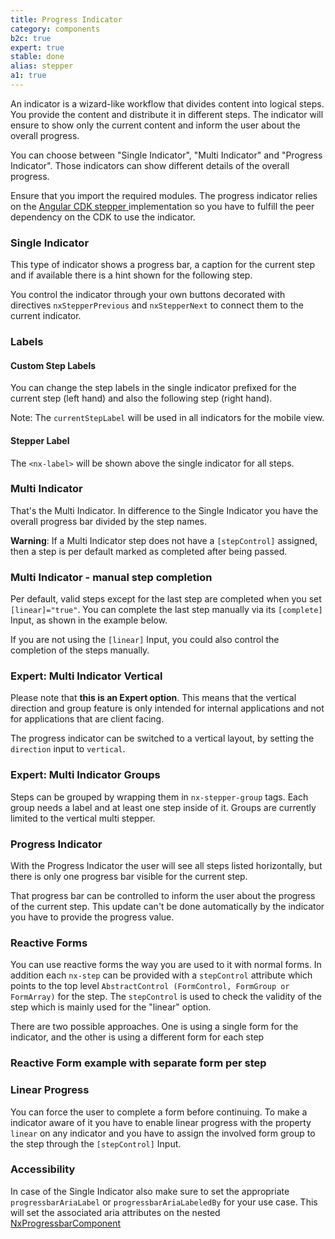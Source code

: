 ```yaml
---
title: Progress Indicator
category: components
b2c: true
expert: true
stable: done
alias: stepper
a1: true
---
```


An indicator is a wizard-like workflow that divides content into logical steps. You provide the content and distribute it in different steps. The indicator will ensure to show only the current content and inform the user about the overall progress.

You can choose between "Single Indicator", "Multi Indicator" and "Progress Indicator". Those indicators can show different details of the overall progress.

Ensure that you import the required modules. The progress indicator relies on the [Angular CDK stepper ](https://material.angular.io/cdk/stepper/overview) implementation so you have to fulfill the peer dependency on the CDK to use the indicator.

### Single Indicator

This type of indicator shows a progress bar, a caption for the current step and if available there is a hint shown for the following step.

You control the indicator through your own buttons decorated with directives `nxStepperPrevious` and `nxStepperNext` to connect them to the current indicator.

<!-- example(progress-stepper) -->

### Labels

#### Custom Step Labels

You can change the step labels in the single indicator prefixed for the current step (left hand) and also the following step (right hand).

Note: The `currentStepLabel` will be used in all indicators for the mobile view.

<!-- example(progress-stepper-custom) -->

#### Stepper Label

The `<nx-label>` will be shown above the single indicator for all steps.

<!-- example(progress-stepper-title) -->

### Multi Indicator

That's the Multi Indicator. In difference to the Single Indicator you have the overall progress bar divided by the step names.

**Warning**: If a Multi Indicator step does not have a `[stepControl]` assigned, then a step is per default marked as completed after being passed.

<!-- example(progress-stepper-multi) -->

### Multi Indicator - manual step completion

Per default, valid steps except for the last step are completed when you set `[linear]="true"`. You can complete the last step manually via its `[complete]` Input, as shown in the example below.

<!-- example(progress-stepper-form) -->

If you are not using the `[linear]` Input, you could also control the completion of the steps manually.

<!-- example(progress-stepper-nonlinear) -->

<div class="docs-expert-container">

### Expert: Multi Indicator Vertical

Please note that **this is an Expert option**. This means that the vertical direction and group feature is only intended for internal applications and not for applications that are client facing.

The progress indicator can be switched to a vertical layout, by setting the `direction` input to `vertical`.

<!-- example(progress-stepper-multi-vertical) -->

### Expert: Multi Indicator Groups

Steps can be grouped by wrapping them in `nx-stepper-group` tags. Each group needs a label and at least one step inside of it. Groups are currently limited to the vertical multi stepper.

<!-- example(progress-stepper-multi-groups) -->

</div>

### Progress Indicator

With the Progress Indicator the user will see all steps listed horizontally, but there is only one progress bar visible for the current step.

That progress bar can be controlled to inform the user about the progress of the current step. This update can't be done automatically by the indicator you have to provide the progress value.

<!-- example(progress-stepper-step) -->

### Reactive Forms

You can use reactive forms the way you are used to it with normal forms. In addition each `nx-step` can be provided with a `stepControl` attribute which points to the top level `AbstractControl (FormControl, FormGroup or FormArray)` for the step. The `stepControl` is used to check the validity of the step which is mainly used for the "linear" option.

There are two possible approaches. One is using a single form for the indicator, and the other is using a different form for each step

<!-- example(progress-stepper-reactivesingle) -->

### Reactive Form example with separate form per step

<!-- example(progress-stepper-reactivemulti) -->

### Linear Progress

You can force the user to complete a form before continuing. To make a indicator aware of it you have to enable linear progress with the property `linear` on any indicator and you have to assign the involved form group to the step through the `[stepControl]` Input.

<!-- example(progress-stepper-progress) -->

### Accessibility

In case of the Single Indicator also make sure to set the appropriate `progressbarAriaLabel` or `progressbarAriaLabeledBy` for your use case.
This will set the associated aria attributes on the nested <a href="./documentation/progressbar/overview">NxProgressbarComponent</a>
